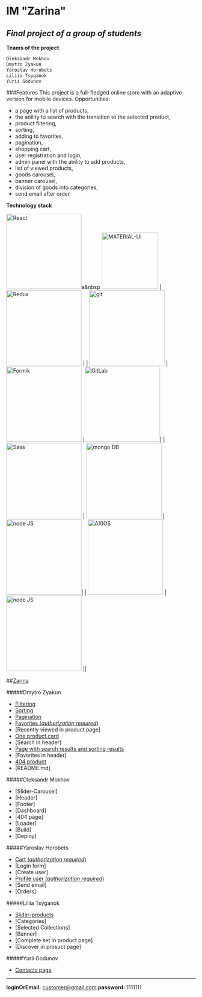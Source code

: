 # IM "Zarina"
## _Final project of a group of students_

**Teams of the project**:
```sh
Oleksandr Mokhov
Dmytro Zyakun
Yaroslav Horobets 
Liliia Tsyganok
Yurii Godunov
```

###Features
This project is a full-fledged online store with an adaptive version for mobile devices.
Opportunities:
- a page with a list of products,
- the ability to search with the transition to the selected product,
- product filtering,
- sorting,
- adding to favorites,
- pagination,
- shopping cart,
- user registration and login,
- admin panel with the ability to add products,
- list of viewed products,
- goods carousel,
- banner carousel,
- division of goods into categories,
- send email after order


**Technology stack**


<img src="https://logos-download.com/wp-content/uploads/2016/09/React_logo_wordmark-700x235.png" alt="React" style="width: 200px;"/>a&nbsp
<img src="https://v4.mui.com/static/logo_raw.svg" alt="MATERIAL-UI" style="width: 150px;"/>   | <img src="https://redux.js.org/img/redux-logo-landscape.png" alt="Redux" style="width: 200px;"/>     |
| <img src="https://upload.wikimedia.org/wikipedia/commons/thumb/e/e0/Git-logo.svg/1280px-Git-logo.svg.png" alt="git" style="width: 200px;"/>      | <img src="https://user-images.githubusercontent.com/4060187/61057426-4e5a4600-a3c3-11e9-9114-630743e05814.png" alt="Formik" style="width: 200px;"/>     |<img src="https://upload.wikimedia.org/wikipedia/commons/thumb/e/e1/GitLab_logo.svg/768px-GitLab_logo.svg.png" alt="GitLab" style="width: 200px;"/>|
| <img src="https://upload.wikimedia.org/wikipedia/commons/thumb/9/96/Sass_Logo_Color.svg/1280px-Sass_Logo_Color.svg.png" alt="Sass" style="width: 200px;"/>      | <img src="https://upload.wikimedia.org/wikipedia/commons/thumb/9/93/MongoDB_Logo.svg/768px-MongoDB_Logo.svg.png" alt="mongo DB" style="width: 200px;"/>     |<img src="https://upload.wikimedia.org/wikipedia/commons/thumb/d/d9/Node.js_logo.svg/885px-Node.js_logo.svg.png" alt="node JS" style="width: 200px;"/>|
| <img src="https://upload.wikimedia.org/wikipedia/commons/c/c8/Axios_logo_%282020%29.svg" alt="AXIOS" style="width: 200px;"/>      | <img src="https://blog.scottlogic.com/bquinn/assets/ESLint.png" alt="node JS" style="width: 200px;"/>     ||


##[Zarina](https://fe-28-client.herokuapp.com/ "Zarina")

#####Dmytro Zyakun
- [Filtering](https://fe-28-client.herokuapp.com/products/filter?collections=Story,Jewel&minPrice=2818&maxPrice=15273&material=Gold&categories=bracelets&perPage=6&startPage=1)
- [Sorting](https://fe-28-client.herokuapp.com/products/filter?minPrice=0&maxPrice=20000&sort=+currentPrice&perPage=6&startPage=1)
- [Pagination](https://fe-28-client.herokuapp.com/products/filter?minPrice=0&maxPrice=20000&sort=+currentPrice&perPage=6&startPage=4)
- [Favorites (_authorization required_)](https://fe-28-client.herokuapp.com/favorites)
- [Recently viewed in product page]
- [One product card](https://fe-28-client.herokuapp.com/product/619d568286b8924658506edc)
- [Search in header]
- [Page with search results and sorting results](https://fe-28-client.herokuapp.com/search/?q=gold)
- [Favorites in header]
- [404 product](https://fe-28-client.herokuapp.com/product/---)
- [README.md]

#####Oleksandr Mokhov
- [Slider-Carousel]
- [Header]
- [Footer]
- [Dashboard]
- [404 page]
- [Loader]
- [Build]
- [Deploy]

#####Yaroslav Horobets
- [Cart (_authorization required_)](https://fe-28-client.herokuapp.com/cart)
- [Login form]
- [Create user]
- [Profile user (_authorization required_)](https://fe-28-client.herokuapp.com/profile)
- [Send email]
- [Orders]

#####Liliia Tsyganok
- [Slider-products](https://fe-28-client.herokuapp.com/)
- [Categories]
- [Selected Collections]
- [Banner]
- [Complete set in product page]
- [Discover in prosuct page]


#####Yurii Godunov
- [Contacts page](https://fe-28-client.herokuapp.com/contacts)
 
 __________________________
 
 
**loginOrEmail:** customer@gmail.com
**password:** 1111111

